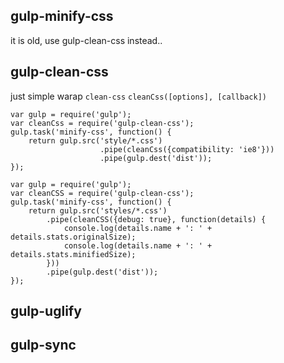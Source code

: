 gulp-minify-css
-------------

it is old, use gulp-clean-css instead..


gulp-clean-css
--------------
just simple warap `clean-css`
`cleanCss([options], [callback])`


    var gulp = require('gulp');
    var cleanCss = require('gulp-clean-css');
    gulp.task('minify-css', function() {
        return gulp.src('style/*.css')
                        .pipe(cleanCss({compatibility: 'ie8'}))
                        .pipe(gulp.dest('dist'));
    });

    var gulp = require('gulp');
    var cleanCSS = require('gulp-clean-css');
    gulp.task('minify-css', function() {
        return gulp.src('styles/*.css')
            .pipe(cleanCSS({debug: true}, function(details) {
                console.log(details.name + ': ' + details.stats.originalSize);
                console.log(details.name + ': ' + details.stats.minifiedSize);
            }))
            .pipe(gulp.dest('dist'));
    });


gulp-uglify
-----------


gulp-sync
--------